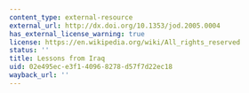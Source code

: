 ```yaml
---
content_type: external-resource
external_url: http://dx.doi.org/10.1353/jod.2005.0004
has_external_license_warning: true
license: https://en.wikipedia.org/wiki/All_rights_reserved
status: ''
title: Lessons from Iraq
uid: 02e495ec-e3f1-4096-8278-d57f7d22ec18
wayback_url: ''
---
```

